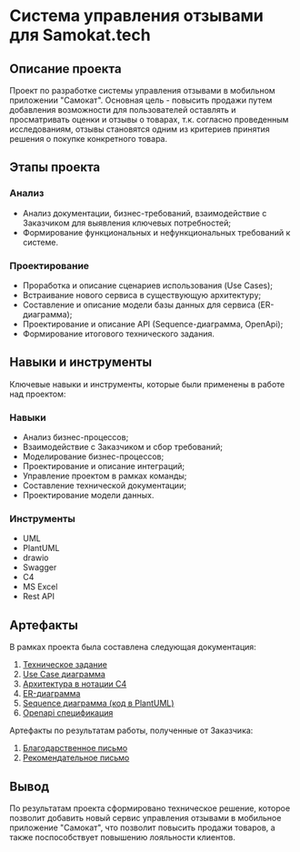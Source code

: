 # Cистема управления отзывами для Samokat.tech

## Описание проекта
Проект по разработке системы управления отзывами в мобильном приложении "Самокат".
Основная цель - повысить продажи путем добавления возможности для пользователей оставлять и просматривать оценки и отзывы о товарах, т.к. согласно проведенным исследованиям, отзывы становятся одним из критериев принятия
решения о покупке конкретного товара.

## Этапы проекта

### Анализ
- Анализ документации, бизнес-требований, взаимодействие с Заказчиком для выявления ключевых потребностей;
- Формирование функциональных и нефункциональных требований к системе.

### Проектирование
- Проработка и описание сценариев использования (Use Cases);
- Встраивание нового сервиса в существующую архитектуру;
- Составление и описание модели базы данных для сервиса (ER-диаграмма);
- Проектирование и описание API (Sequence-диаграмма, OpenApi);
- Формирование итогового технического задания.

## Навыки и инструменты
Ключевые навыки и инструменты, которые были применены в работе над проектом:

### Навыки
- Анализ бизнес-процессов;
- Взаимодействие с Заказчиком и сбор требований;
- Моделирование бизнес-процессов;
- Проектирование и описание интеграций;
- Управление проектом в рамках команды;
- Составление технической документации;
- Проектирование модели данных.

### Инструменты
- UML
- PlantUML
- drawio
- Swagger
- C4
- MS Excel
- Rest API

## Артефакты
В рамках проекта была составлена следующая документация:
1. [Техническое задание](https://github.com/Xenia80/Feedback_Service_for_Samokat/blob/main/%D0%A2%D0%97_v1.pdf)
2. [Use Case диаграмма](https://github.com/Xenia80/Feedback_Service_for_Samokat/blob/main/UC_%D0%B4%D0%B8%D0%B0%D0%B3%D1%80%D0%B0%D0%BC%D0%BC%D0%B0%20%D1%81%D0%B0%D0%BC%D0%BE%D0%BA%D0%B0%D1%82_v3.png)
3. [Архитектура в нотации С4](https://github.com/Xenia80/Feedback_Service_for_Samokat/blob/main/%D0%90%D1%80%D1%85%D0%B8%D1%82%D0%B5%D0%BA%D1%82%D1%83%D1%80%D0%B0_v1.png)
4. [ER-диаграмма](https://github.com/Xenia80/Feedback_Service_for_Samokat/blob/main/ERD_v4.png)
5. [Sequence диаграмма (код в PlantUML)](https://github.com/Xenia80/Feedback_Service_for_Samokat/blob/main/PlantUML%20%D0%BA%D0%BE%D0%B4.pdf)
6. [Openapi спецификация](https://github.com/Xenia80/Feedback_Service_for_Samokat/blob/main/openapi%20(v2).yaml)

Артефакты по результатам работы, полученные от Заказчика:
1. [Благодарственное письмо](https://github.com/Xenia80/Feedback_Service_for_Samokat/blob/main/%D0%91%D0%BB%D0%B0%D0%B3%D0%BE%D0%B4%D0%B0%D1%80%D1%81%D1%82%D0%B2%D0%B5%D0%BD%D0%BD%D0%BE%D0%B5%20%D0%BF%D0%B8%D1%81%D1%8C%D0%BC%D0%BE_%D0%AF%D0%9C.pdf)
2. [Рекомендательное письмо](https://github.com/Xenia80/Feedback_Service_for_Samokat/blob/main/%D0%A0%D0%B5%D0%BA%D0%BE%D0%BC%D0%B5%D0%BD%D0%B4%D0%B0%D1%82%D0%B5%D0%BB%D1%8C%D0%BD%D0%BE%D0%B5%20%D0%BF%D0%B8%D1%81%D1%8C%D0%BC%D0%BE_%D0%AF%D0%9C.pdf)

## Вывод
По результатам проекта сформировано техническое решение, которое позволит добавить новый сервис управления отзывами в мобильное приложение "Самокат", что позволит повысить продажи товаров, а также поспособствует повышению лояльности клиентов.
